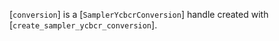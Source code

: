 [`conversion`] is a [`SamplerYcbcrConversion`] handle created with
[`create_sampler_ycbcr_conversion`].